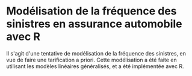 # Modélisation de la fréquence des sinistres en assurance automobile avec R
Il s'agit d'une tentative de modélisation de la fréquence des sinistres, en vue de faire une tarification a priori. Cette modélisation a été faite en utilisant les modèles linéaires généralisés, et a été implémentée avec R.
